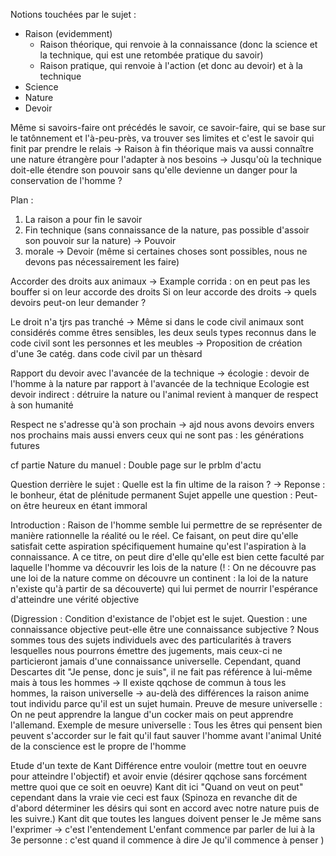 Notions touchées par le sujet :
- Raison (evidemment)
	- Raison théorique, qui renvoie à la connaissance (donc la science et la technique, qui est une retombée pratique du savoir)
	- Raison pratique, qui renvoie à l'action (et donc au devoir) et à la technique
- Science
- Nature
- Devoir

Même si savoirs-faire ont précédés le savoir, ce savoir-faire, qui se base sur le tatônnement et l'à-peu-près, va trouver ses limites et c'est le savoir qui finit par prendre le relais -> Raison à fin théorique mais va aussi connaître une nature étrangère pour l'adapter à nos besoins -> Jusqu'où la technique doit-elle étendre son pouvoir sans qu'elle devienne un danger pour la conservation de l'homme ?

Plan :

1. La raison a pour fin le savoir
2. Fin technique (sans connaissance de la nature, pas possible d'assoir son pouvoir sur la nature) -> Pouvoir
3. morale -> Devoir (même si certaines choses sont possibles, nous ne devons pas nécessairement les faire)

Accorder des droits aux animaux -> Example corrida : on en peut pas les bouffer si on leur accorde des droits
Si on leur accorde des droits -> quels devoirs peut-on leur demander ?

Le droit n'a tjrs pas tranché -> Même si dans le code civil animaux sont considérés comme êtres sensibles, les deux seuls types reconnus dans le code civil sont les personnes et les meubles
-> Proposition de création d'une 3e catég. dans code civil par un thèsard

Rapport du devoir avec l'avancée de la technique -> écologie : devoir de l'homme à la nature par rapport à l'avancée de la technique
Ecologie est devoir indirect : détruire la nature ou l'animal revient à manquer de respect à son humanité

Respect ne s'adresse qu'à son prochain -> ajd nous avons devoirs envers nos prochains mais aussi envers ceux qui ne sont pas : les générations futures

cf partie Nature du manuel : Double page sur le prblm d'actu

Question derrière le sujet : Quelle est la fin ultime de la raison ?
-> Reponse : le bonheur, état de plénitude permanent
Sujet appelle une question : Peut-on être heureux en étant immoral

Introduction :
Raison de l'homme semble lui permettre de se représenter de manière rationnelle la réalité ou le réel. Ce faisant, on peut dire qu'elle satisfait cette aspiration spécifiquement humaine qu'est l'aspiration à la connaissance.
A ce titre, on peut dire d'elle qu'elle est bien cette faculté par laquelle l'homme va découvrir les lois de la nature (! : On ne découvre pas une loi de la nature comme on découvre un continent : la loi de la nature n'existe qu'à partir de sa découverte) qui lui permet de nourrir l'espérance d'atteindre une vérité objective

(Digression :  Condition d'existance de l'objet est le sujet. Question  : une connaissance objective peut-elle être une connaissance subjective ?
Nous sommes tous des sujets individuels avec des particularités à travers lesquelles nous pourrons émettre des jugements, mais ceux-ci ne particieront jamais d'une connaissance universelle.
Cependant, quand Descartes dit "Je pense, donc je suis", il ne fait pas référence à lui-même mais à tous les hommes -> Il existe qqchose de commun à tous les hommes, la raison universelle -> au-delà des différences la raison anime tout individu parce qu'il est un sujet humain.
Preuve de mesure universelle : On ne peut apprendre la langue d'un cocker mais on peut apprendre l'allemand.
Exemple de mesure universelle : Tous les êtres qui pensent bien peuvent s'accorder sur le fait qu'il faut sauver l'homme avant l'animal
Unité de la conscience est le propre de l'homme

Etude d'un texte de Kant
Différence entre vouloir (mettre tout en oeuvre pour atteindre l'objectif) et avoir envie (désirer qqchose sans forcément mettre quoi que ce soit en oeuvre)
Kant dit ici "Quand on veut on peut" cependant dans la vraie vie ceci est faux
(Spinoza en revanche dit de d'abord déterminer les désirs qui sont en accord avec notre nature puis de les suivre.)
Kant dit que toutes les langues doivent penser le Je même sans l'exprimer -> c'est l'entendement
L'enfant commence par parler de lui à la 3e personne : c'est quand il commence à dire Je qu'il commence à penser
)








